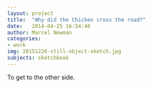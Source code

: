 ```yaml
---
layout: project
title:  "Why did the Chicken cross the road?"
date:   2014-04-25 16:54:46
author: Marcel Newman
categories:
- work
img: 20151226-still-object-sketch.jpg
subjects: sketchbook
---
```

To get to the other side.